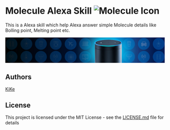 # Molecule Alexa Skill ![Molecule Icon]()

This is a Alexa skill which help Alexa answer simple Molecule details like Bolling point, Melting point etc.

![Alexa Cover](https://raw.githubusercontent.com/KiranNiranjan/Alexa-Molecule-Skill/master/images/alexa-cover.jpg)

## Authors
[KiKe](http://kike.co.in)

## License

This project is licensed under the MIT License - see the [LICENSE.md](./LICENSE.md) file for details
